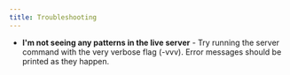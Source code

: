 ```yaml
---
title: Troubleshooting
---
```

* **I'm not seeing any patterns in the live server** - Try running the server command with the very verbose flag (-vvv).  Error messages should be printed as they happen.